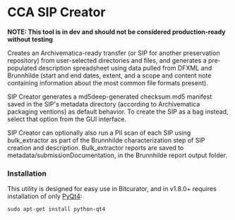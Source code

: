 # CCA SIP Creator

**NOTE: This tool is in dev and should not be considered production-ready without testing**

Creates an Archivematica-ready transfer (or SIP for another preservation repository) from user-selected directories and files, and generates a pre-populated description spreadsheet using data pulled from DFXML and Brunnhilde (start and end dates, extent, and a scope and content note containing information about the most common file formats present).  

SIP Creator generates a md5deep-generated checksum.md5 manifest saved in the SIP's metadata directory (according to Archivematica packaging ventions) as default behavior. To create the SIP as a bag instead, select that option from the GUI interface.  

SIP Creator can optionally also run a PII scan of each SIP using bulk_extractor as part of the Brunnhilde characterization step of SIP creation and description. Bulk_extractor reports are saved to metadata/submissionDocumentation, in the Brunnhilde report output folder.  

### Installation  

This utility is designed for easy use in Bitcurator, and in v1.8.0+ requires installation of only [PyQt4](https://www.riverbankcomputing.com/software/pyqt/download):  

`sudo apt-get install python-qt4`  
